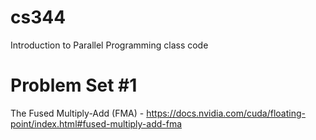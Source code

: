 cs344
=====

Introduction to Parallel Programming class code

# Problem Set #1

The Fused Multiply-Add (FMA) - https://docs.nvidia.com/cuda/floating-point/index.html#fused-multiply-add-fma

